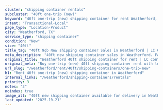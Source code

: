 ```yaml
---
cluster: "shipping container rentals"
subcluster: "40ft one-trip (new)"
keyword: "40ft one-trip (new) shipping container for rent Weatherford, TX"
intent: "Transactional-Local"
page_type: "Location-Product"
city: "Weatherford, TX"
service_type: "shipping container"
condition: "New"
size: "40ft"
title_tag: "40ft 9qb New shipping container Sales in Weatherford | LC Container"
meta_description: "40ft new shipping container sales in Weatherford. Fast delivery, competitive pricing. Serving shipping containers area. Quote ID: K5P. Call (214) 524-4168 for your free quote today."
original_title: "Weatherford 40ft shipping container for rent | LC Container"
original_meta: "Buy one-trip (new) 40ft shipping container rent with local delivery in Weatherford, TX. LC Container — local Since 2003. Request a fast quote today."
url_slug: "/weatherford/rent/40ft/shipping-containers/one-trip-new"
h1: "Rent 40ft one-trip (new) shipping container in Weatherford"
internal_links: "/weatherford/shipping-containers/rentals"
priority: 3
notes: "3"
noindex: true
image_alt: "40ft new shipping container available for delivery in Weatherford"
last_updated: "2025-10-21"
---
```


<!-- TODO: Add unique city/inventory copy, images, and internal links here. -->
